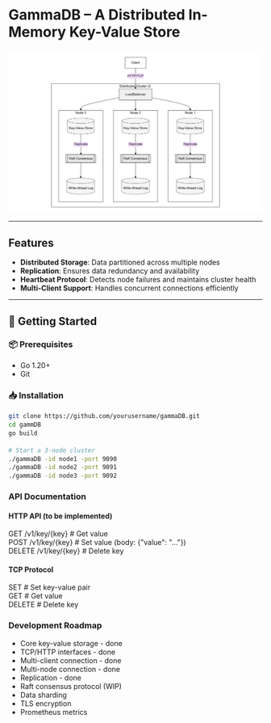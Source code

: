 # GammaDB – A Distributed In-Memory Key-Value Store

![GammaDB Architecture](./assets/architecture.png)

---

## Features



- **Distributed Storage**: Data partitioned across multiple nodes  
- **Replication**: Ensures data redundancy and availability  
- **Heartbeat Protocol**: Detects node failures and maintains cluster health  
- **Multi-Client Support**: Handles concurrent connections efficiently  

---

## 🚀 Getting Started

### 📦 Prerequisites
- Go 1.20+
- Git

### 📥 Installation

```bash
git clone https://github.com/yourusername/gammaDB.git
cd gammDB
go build

# Start a 3-node cluster
./gammaDB -id node1 -port 9090
./gammaDB -id node2 -port 9091
./gammaDB -id node3 -port 9092
```

### API Documentation

#### HTTP API     (to be implemented)
GET    /v1/key/{key}        # Get value  
POST   /v1/key/{key}        # Set value (body: {"value": "..."})  
DELETE /v1/key/{key}        # Delete key

#### TCP Protocol
SET <key> <value>           # Set key-value pair  
GET <key>                   # Get value  
DELETE <key>                   # Delete key


### Development Roadmap
- Core key-value storage - done
- TCP/HTTP interfaces - done
- Multi-client connection - done
- Multi-node connection - done
- Replication - done
- Raft consensus protocol (WIP)
- Data sharding
- TLS encryption
- Prometheus metrics